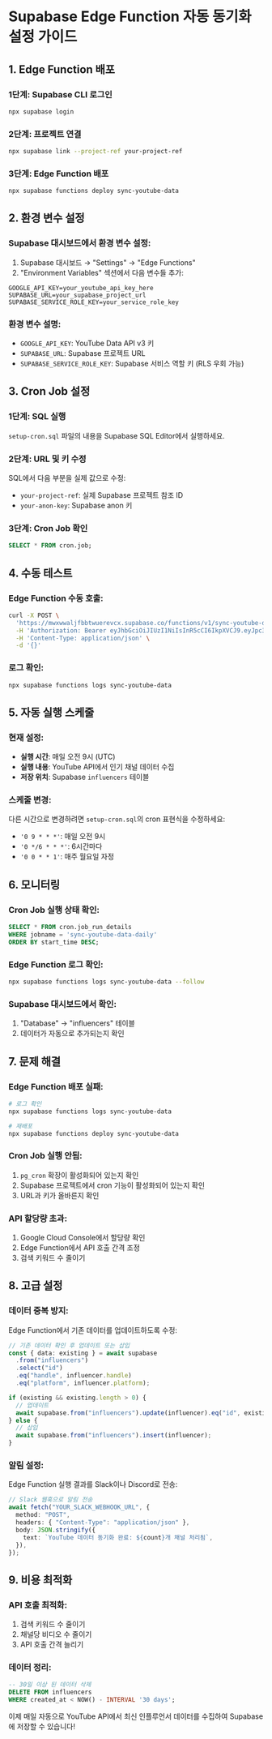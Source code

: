 # Supabase Edge Function 자동 동기화 설정 가이드

## 1. Edge Function 배포

### 1단계: Supabase CLI 로그인

```bash
npx supabase login
```

### 2단계: 프로젝트 연결

```bash
npx supabase link --project-ref your-project-ref
```

### 3단계: Edge Function 배포

```bash
npx supabase functions deploy sync-youtube-data
```

## 2. 환경 변수 설정

### Supabase 대시보드에서 환경 변수 설정:

1. Supabase 대시보드 → "Settings" → "Edge Functions"
2. "Environment Variables" 섹션에서 다음 변수들 추가:

```
GOOGLE_API_KEY=your_youtube_api_key_here
SUPABASE_URL=your_supabase_project_url
SUPABASE_SERVICE_ROLE_KEY=your_service_role_key
```

### 환경 변수 설명:

- `GOOGLE_API_KEY`: YouTube Data API v3 키
- `SUPABASE_URL`: Supabase 프로젝트 URL
- `SUPABASE_SERVICE_ROLE_KEY`: Supabase 서비스 역할 키 (RLS 우회 가능)

## 3. Cron Job 설정

### 1단계: SQL 실행

`setup-cron.sql` 파일의 내용을 Supabase SQL Editor에서 실행하세요.

### 2단계: URL 및 키 수정

SQL에서 다음 부분을 실제 값으로 수정:

- `your-project-ref`: 실제 Supabase 프로젝트 참조 ID
- `your-anon-key`: Supabase anon 키

### 3단계: Cron Job 확인

```sql
SELECT * FROM cron.job;
```

## 4. 수동 테스트

### Edge Function 수동 호출:

```bash
curl -X POST \
  'https://mwxwwaljfbbtwuerevcx.supabase.co/functions/v1/sync-youtube-data' \
  -H 'Authorization: Bearer eyJhbGciOiJIUzI1NiIsInR5cCI6IkpXVCJ9.eyJpc3MiOiJzdXBhYmFzZSIsInJlZiI6Im13eHd3YWxqZmJidHd1ZXJldmN4Iiwicm9sZSI6ImFub24iLCJpYXQiOjE3NTgyOTMwMzIsImV4cCI6MjA3Mzg2OTAzMn0.-6zg7LyylocpOmYGWOfuiVdo_tH_sQLyCvHg-TW-MMU' \
  -H 'Content-Type: application/json' \
  -d '{}'
```

### 로그 확인:

```bash
npx supabase functions logs sync-youtube-data
```

## 5. 자동 실행 스케줄

### 현재 설정:

- **실행 시간**: 매일 오전 9시 (UTC)
- **실행 내용**: YouTube API에서 인기 채널 데이터 수집
- **저장 위치**: Supabase `influencers` 테이블

### 스케줄 변경:

다른 시간으로 변경하려면 `setup-cron.sql`의 cron 표현식을 수정하세요:

- `'0 9 * * *'`: 매일 오전 9시
- `'0 */6 * * *'`: 6시간마다
- `'0 0 * * 1'`: 매주 월요일 자정

## 6. 모니터링

### Cron Job 실행 상태 확인:

```sql
SELECT * FROM cron.job_run_details
WHERE jobname = 'sync-youtube-data-daily'
ORDER BY start_time DESC;
```

### Edge Function 로그 확인:

```bash
npx supabase functions logs sync-youtube-data --follow
```

### Supabase 대시보드에서 확인:

1. "Database" → "influencers" 테이블
2. 데이터가 자동으로 추가되는지 확인

## 7. 문제 해결

### Edge Function 배포 실패:

```bash
# 로그 확인
npx supabase functions logs sync-youtube-data

# 재배포
npx supabase functions deploy sync-youtube-data
```

### Cron Job 실행 안됨:

1. `pg_cron` 확장이 활성화되어 있는지 확인
2. Supabase 프로젝트에서 cron 기능이 활성화되어 있는지 확인
3. URL과 키가 올바른지 확인

### API 할당량 초과:

1. Google Cloud Console에서 할당량 확인
2. Edge Function에서 API 호출 간격 조정
3. 검색 키워드 수 줄이기

## 8. 고급 설정

### 데이터 중복 방지:

Edge Function에서 기존 데이터를 업데이트하도록 수정:

```typescript
// 기존 데이터 확인 후 업데이트 또는 삽입
const { data: existing } = await supabase
  .from("influencers")
  .select("id")
  .eq("handle", influencer.handle)
  .eq("platform", influencer.platform);

if (existing && existing.length > 0) {
  // 업데이트
  await supabase.from("influencers").update(influencer).eq("id", existing[0].id);
} else {
  // 삽입
  await supabase.from("influencers").insert(influencer);
}
```

### 알림 설정:

Edge Function 실행 결과를 Slack이나 Discord로 전송:

```typescript
// Slack 웹훅으로 알림 전송
await fetch("YOUR_SLACK_WEBHOOK_URL", {
  method: "POST",
  headers: { "Content-Type": "application/json" },
  body: JSON.stringify({
    text: `YouTube 데이터 동기화 완료: ${count}개 채널 처리됨`,
  }),
});
```

## 9. 비용 최적화

### API 호출 최적화:

1. 검색 키워드 수 줄이기
2. 채널당 비디오 수 줄이기
3. API 호출 간격 늘리기

### 데이터 정리:

```sql
-- 30일 이상 된 데이터 삭제
DELETE FROM influencers
WHERE created_at < NOW() - INTERVAL '30 days';
```

이제 매일 자동으로 YouTube API에서 최신 인플루언서 데이터를 수집하여 Supabase에 저장할 수 있습니다!
